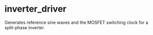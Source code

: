 # inverter_driver
Generates reference sine waves and the MOSFET switching clock for a split-phase inverter.
